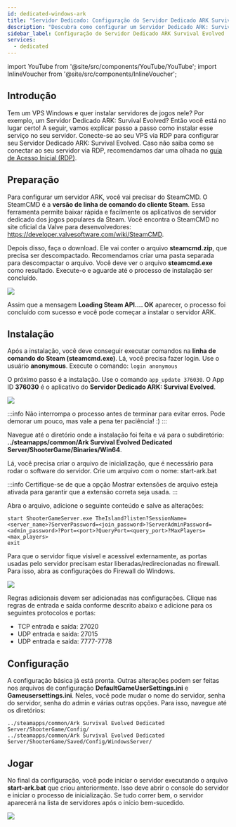 ```yaml
---
id: dedicated-windows-ark
title: "Servidor Dedicado: Configuração do Servidor Dedicado ARK Survival Evolved no Windows"
description: "Descubra como configurar um Servidor Dedicado ARK: Survival Evolved em um VPS Windows para uma jogatina multiplayer sem travas → Saiba mais agora"
sidebar_label: Configuração do Servidor Dedicado ARK Survival Evolved
services:
  - dedicated
---
```


import YouTube from '@site/src/components/YouTube/YouTube';
import InlineVoucher from '@site/src/components/InlineVoucher';

## Introdução

Tem um VPS Windows e quer instalar servidores de jogos nele? Por exemplo, um Servidor Dedicado ARK: Survival Evolved? Então você está no lugar certo! A seguir, vamos explicar passo a passo como instalar esse serviço no seu servidor. Conecte-se ao seu VPS via RDP para configurar seu Servidor Dedicado ARK: Survival Evolved. Caso não saiba como se conectar ao seu servidor via RDP, recomendamos dar uma olhada no [guia de Acesso Inicial (RDP)](vserver-windows-userdp.md).

<YouTube videoId="YOz_SqsUkg4" imageSrc="https://screensaver01.zap-hosting.com/index.php/s/BF23kJKNsFQyeyX/preview" title="Configuração do Servidor Dedicado ARK: Survival Evolved no VPS Windows" description="Prefere entender vendo as coisas na prática? A gente te entende! Mergulhe no nosso vídeo que explica tudo de forma clara. Seja na correria ou só querendo absorver o conteúdo do jeito mais legal possível!"/>

<InlineVoucher />

## Preparação

Para configurar um servidor ARK, você vai precisar do SteamCMD. O SteamCMD é a **versão de linha de comando do cliente Steam**. Essa ferramenta permite baixar rápida e facilmente os aplicativos de servidor dedicado dos jogos populares da Steam. Você encontra o SteamCMD no site oficial da Valve para desenvolvedores: https://developer.valvesoftware.com/wiki/SteamCMD.

Depois disso, faça o download. Ele vai conter o arquivo **steamcmd.zip**, que precisa ser descompactado. Recomendamos criar uma pasta separada para descompactar o arquivo. Você deve ver o arquivo **steamcmd.exe** como resultado. Execute-o e aguarde até o processo de instalação ser concluído.

![](https://screensaver01.zap-hosting.com/index.php/s/QnqpbKQiEAFLL2T/preview)

Assim que a mensagem **Loading Steam API.... OK** aparecer, o processo foi concluído com sucesso e você pode começar a instalar o servidor ARK.



## Instalação

Após a instalação, você deve conseguir executar comandos na **linha de comando do Steam (steamcmd.exe)**. Lá, você precisa fazer login. Use o usuário **anonymous**. Execute o comando: `login anonymous`

O próximo passo é a instalação. Use o comando `app_update 376030`. O App ID **376030** é o aplicativo do **Servidor Dedicado ARK: Survival Evolved**.

![](https://screensaver01.zap-hosting.com/index.php/s/RJzpFL4ZPSsAZZd/preview)



:::info
Não interrompa o processo antes de terminar para evitar erros. Pode demorar um pouco, mas vale a pena ter paciência! :)
:::



Navegue até o diretório onde a instalação foi feita e vá para o subdiretório: **../steamapps/common/Ark Survival Evolved Dedicated Server/ShooterGame/Binaries/Win64**.

Lá, você precisa criar o arquivo de inicialização, que é necessário para rodar o software do servidor. Crie um arquivo com o nome: start-ark.bat

:::info
Certifique-se de que a opção Mostrar extensões de arquivo esteja ativada para garantir que a extensão correta seja usada.
:::

Abra o arquivo, adicione o seguinte conteúdo e salve as alterações:

```
start ShooterGameServer.exe TheIsland?listen?SessionName=<server_name>?ServerPassword=<join_password>?ServerAdminPassword=<admin_password>?Port=<port>?QueryPort=<query_port>?MaxPlayers=<max_players>
exit
```



Para que o servidor fique visível e acessível externamente, as portas usadas pelo servidor precisam estar liberadas/redirecionadas no firewall. Para isso, abra as configurações do Firewall do Windows.

![](https://screensaver01.zap-hosting.com/index.php/s/p7iyYxZwfeGaZaW/preview)


Regras adicionais devem ser adicionadas nas configurações. Clique nas regras de entrada e saída conforme descrito abaixo e adicione para os seguintes protocolos e portas:

- TCP entrada e saída: 27020
- UDP entrada e saída: 27015
- UDP entrada e saída: 7777-7778



## Configuração

A configuração básica já está pronta. Outras alterações podem ser feitas nos arquivos de configuração **DefaultGameUserSettings.ini** e **Gameusersettings.ini**. Neles, você pode mudar o nome do servidor, senha do servidor, senha do admin e várias outras opções. Para isso, navegue até os diretórios:

```
../steamapps/common/Ark Survival Evolved Dedicated Server/ShooterGame/Config/
../steamapps/common/Ark Survival Evolved Dedicated Server/ShooterGame/Saved/Config/WindowsServer/
```



## Jogar

No final da configuração, você pode iniciar o servidor executando o arquivo **start-ark.bat** que criou anteriormente. Isso deve abrir o console do servidor e iniciar o processo de inicialização. Se tudo correr bem, o servidor aparecerá na lista de servidores após o início bem-sucedido.

![](https://screensaver01.zap-hosting.com/index.php/s/cENfRQGxK4NjM3Y/preview)

<InlineVoucher />